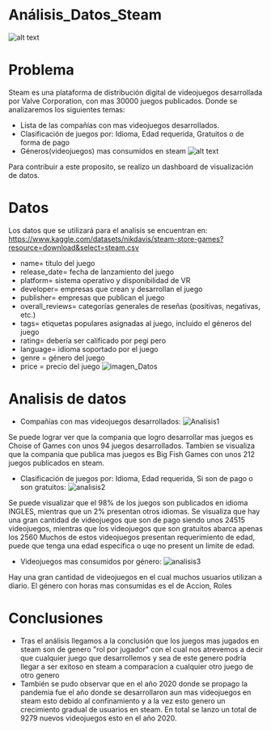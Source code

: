 # Análisis_Datos_Steam
![alt text](https://sm.ign.com/ign_es/screenshot/default/steam7_xexd.jpg)

# Problema
Steam es una plataforma de distribución digital de videojuegos desarrollada por Valve Corporation, con mas 30000 juegos publicados.
Donde se analizaremos los siguientes temas:
* Lista de las compañías con mas videojuegos desarrollados.
* Clasificación de juegos por: Idioma, Edad requerida, Gratuitos o de forma de pago
* Géneros(videojuegos) mas consumidos en steam
![alt text](http://lambdageneration.com/wp-content/uploads/2014/10/steam-db-spotlight-865x405.jpg)

Para contribuir a este proposito, se realizo un dashboard de visualización de datos.
# Datos
Los datos que se utilizará para el analisis se encuentran en:
https://www.kaggle.com/datasets/nikdavis/steam-store-games?resource=download&select=steam.csv
* name= título del juego
* release_date= fecha de lanzamiento del juego
* platform= sistema operativo y disponibilidad de VR
* developer= empresas que crean y desarrollan el juego
* publisher= empresas que publican el juego
* overall_reviews= categorías generales de reseñas (positivas, negativas, etc.)
* tags= etiquetas populares asignadas al juego, incluido el géneros del juego
* rating= debería ser calificado por pegi pero
* language= idioma soportado por el juego
* genre = género del juego
* price = precio del juego
![imagen_Datos](https://user-images.githubusercontent.com/106397567/186097688-3c614c90-6a5d-4add-a66b-6530cb3ffdfe.jpg)
# Analisis de datos
* Compañías con mas videojuegos desarrollados:
![Analisis1](https://user-images.githubusercontent.com/106397567/186149467-a0fba29f-b4a1-4e4e-b77e-ca34bb6ffe77.jpg)

Se puede lograr ver que la compania que logro desarrollar mas juegos es Choise of Games con unos 94 juegos desarrollados.
Tambien se visualiza que la compania que publica mas juegos es Big Fish Games con unos 212 juegos publicados en steam.

* Clasificación de juegos por: Idioma, Edad requerida, Si son de pago o son gratuitos:
![analisis2](https://user-images.githubusercontent.com/106397567/186151620-892c1fa9-391c-4441-b25c-6a93a1d98378.jpg)

Se puede visualizar que el 98% de los juegos son publicados en idioma INGLES, mientras que un 2% presentan otros idiomas.
Se visualiza que hay una gran cantidad de videojuegos que son de pago siendo unos 24515 videojuegos, mientras que los videojuegos que son gratuitos abarca apenas los 2560
Muchos de estos videojuegos presentan requerimiento de edad, puede que tenga una edad especifica o uqe no present un limite de edad.

* Videojuegos mas consumidos por género:
![analisis3](https://user-images.githubusercontent.com/106397567/186166116-ffcfd319-b6c1-4776-945b-cb94edfcf625.jpg)

Hay una gran cantidad de videojuegos en el cual muchos usuarios utilizan a diario. El género con horas mas consumidas es el de Accion, Roles

# Conclusiones
* Tras el análisis llegamos a la conclusión que los juegos mas jugados en steam son de genero "rol por jugador" con el cual nos atrevemos a decir que cualquier juego que desarrollemos y sea de este genero podría llegar a ser exitoso en steam a comparacion a cualquier otro juego de otro genero
* También se pudo observar que en el año 2020 donde se propago la pandemia fue el año donde se desarrollaron aun mas videojuegos en steam esto debido al confinamiento y a la vez esto genero un crecimiento gradual de usuarios en steam. En total se lanzo un total de 9279 nuevos videojuegos esto en el año 2020.
